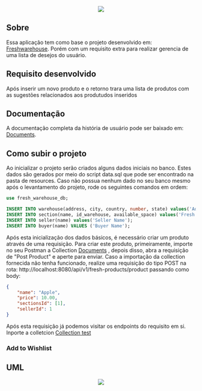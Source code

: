 <p align="center">
        <img src="https://avatars.githubusercontent.com/u/109238400?s=400&u=e5b242311297e5a0b1c2a7e4efd42d523c158b59&v=4">
</p>

## Sobre

Essa aplicação tem como base o projeto desenvolvido em: [Freshwarehouse](https://github.com/javatastico/freshWarehouse).
Porém com um requisito extra para realizar gerencia de uma lista de desejos do usuário.


## Requisito desenvolvido

Após inserir um novo produto e o retorno trara uma lista de produtos com as sugestões relacionados aos 
produtudos inseridos

## Documentação

A documentação completa da história de usuário pode ser baixado em: [Documents](https://github.com/dlcdev/freshWarehouse-david/blob/4c421b49151ca7c206c17558efe90b1056937cb6/Documents/David%20Requisito%206%20-%20Template.pdf).


## Como subir o projeto

Ao inicializar o projeto serão criados alguns dados iniciais no banco. Estes dados são gerados por meio do script data.sql que
pode ser encontrado na pasta de resources. Caso não possua nenhum dado no seu banco mesmo após o levantamento do projeto, rode os seguintes comandos em ordem:

```SQL
use fresh_warehouse_db;

INSERT INTO warehouse(address, city, country, number, state) values('Address 1', 'City 1', 'Country 1', 1, 'State 1');
INSERT INTO section(name, id_warehouse, available_space) values('Fresh', 1, 100);
INSERT INTO seller(name) values('Seller Name');
INSERT INTO buyer(name) VALUES ('Buyer Name');
```

Após esta inicialização dos dados básicos, é necessário criar um produto através de uma requisição.
Para criar este produto, primeiramente,
importe no seu Postman a Collection [Documents](https://github.com/dlcdev/freshWarehouse-david/blob/45025004156a211a9d2d9c34b0a87e6bae10f3aa/Documents/collections/Products.json)
, depois disso, abra a requisição de "Post Product" e aperte para enviar. Caso a importação da collection
fornecida não tenha funcionado, realize uma requisição do tipo POST na rota:
http://localhost:8080/api/v1/fresh-products/product passando como body:

```JSON
{
    "name": "Apple",
    "price": 10.00,
    "sectionsId": [1],
    "sellerId": 1
}
```

Após esta requisição já podemos visitar os endpoints do requisito em si.
Inporte a colletcion [Collection test](https://github.com/dlcdev/freshWarehouse-david/blob/45025004156a211a9d2d9c34b0a87e6bae10f3aa/Documents/Suggestion%20Products.postman_collection.json)


### Add to Wishlist


## UML

<p align="center">
  <img src="https://github.com/MateusMeli/freshWarehouse-Mateus/blob/feature/US06_Wishlist/Documents/UML.png?raw=true">
</p>